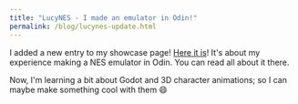 ```yaml
---
title: "LucyNES - I made an emulator in Odin!"
permalink: /blog/lucynes-update.html
---
```


I added a new entry to my showcase page! [Here it is](../lucynes.html)! It's about my experience making a NES emulator in Odin. You can read all about it there.

Now, I'm learning a bit about Godot and 3D character animations; so I can maybe make something cool with them :smile:
